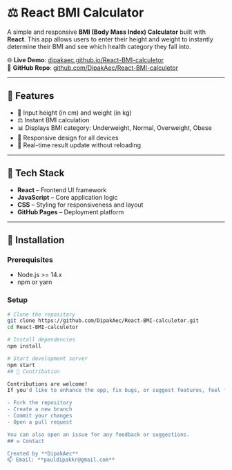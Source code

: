 # ⚖️ React BMI Calculator

A simple and responsive **BMI (Body Mass Index) Calculator** built with **React**. This app allows users to enter their height and weight to instantly determine their BMI and see which health category they fall into.

🌐 **Live Demo**: [dipakaec.github.io/React-BMI-calculetor](https://dipakaec.github.io/React-BMI-calculetor/)  
📂 **GitHub Repo**: [github.com/DipakAec/React-BMI-calculetor](https://github.com/DipakAec/React-BMI-calculetor/)

---

## 🌟 Features

- 📏 Input height (in cm) and weight (in kg)
- ⚖️ Instant BMI calculation
- 📊 Displays BMI category: Underweight, Normal, Overweight, Obese
- 📱 Responsive design for all devices
- 🔁 Real-time result update without reloading

---

## 🚀 Tech Stack

- **React** – Frontend UI framework  
- **JavaScript** – Core application logic  
- **CSS** – Styling for responsiveness and layout  
- **GitHub Pages** – Deployment platform  

---

## 🔧 Installation

### Prerequisites

- Node.js >= 14.x
- npm or yarn

### Setup

```bash
# Clone the repository
git clone https://github.com/DipakAec/React-BMI-calculetor.git
cd React-BMI-calculetor

# Install dependencies
npm install

# Start development server
npm start
## 🤝 Contribution

Contributions are welcome!  
If you'd like to enhance the app, fix bugs, or suggest features, feel free to:

- Fork the repository
- Create a new branch
- Commit your changes
- Open a pull request

You can also open an issue for any feedback or suggestions.
## ✉️ Contact

Created by **DipakAec**  
📫 Email: **pauldipakkr@gmail.com**
